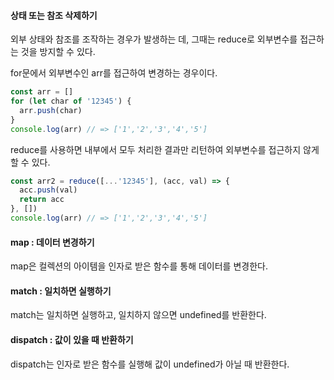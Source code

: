 #### 상태 또는 참조 삭제하기
외부 상태와 참조를 조작하는 경우가 발생하는 데, 그때는 reduce로 외부변수를 접근하는 것을 방지할 수 있다.

for문에서 외부변수인 arr를 접근하여 변경하는 경우이다.
```js
const arr = []
for (let char of '12345') {
  arr.push(char)
}
console.log(arr) // => ['1','2','3','4','5']
```

reduce를 사용하면 내부에서 모두 처리한 결과만 리턴하여 외부변수를 접근하지 않게 할 수 있다.
```js
const arr2 = reduce([...'12345'], (acc, val) => {
  acc.push(val)
  return acc
}, [])
console.log(arr) // => ['1','2','3','4','5']
```

#### map : 데이터 변경하기
map은 컬렉션의 아이템을 인자로 받은 함수를 통해 데이터를 변경한다.

#### match : 일치하면 실행하기
match는 일치하면 실행하고, 일치하지 않으면 undefined를 반환한다.

#### dispatch : 값이 있을 때 반환하기
dispatch는 인자로 받은 함수를 실행해 값이 undefined가 아닐 때 반환한다.